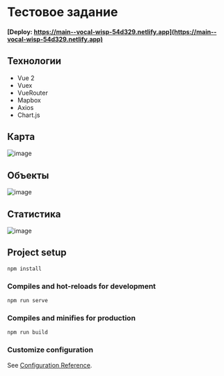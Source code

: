 # Тестовое задание

#### [Deploy: https://main--vocal-wisp-54d329.netlify.app](https://main--vocal-wisp-54d329.netlify.app)

## Технологии

- Vue 2
- Vuex
- VueRouter
- Mapbox
- Axios
- Сhart.js

## Карта
![image](https://github.com/pipipi666/simetra/assets/74764322/41cbe885-5f84-4ec4-bcef-ef2cbdbe614c)

## Объекты
![image](https://github.com/pipipi666/simetra/assets/74764322/2012964a-b0d7-41dd-9e85-a6d057791266)

## Статистика
![image](https://github.com/pipipi666/simetra/assets/74764322/c836f7a3-8e3e-441f-8739-97ca8c08ca2f)

## Project setup
```
npm install
```

### Compiles and hot-reloads for development
```
npm run serve
```

### Compiles and minifies for production
```
npm run build
```

### Customize configuration
See [Configuration Reference](https://cli.vuejs.org/config/).
